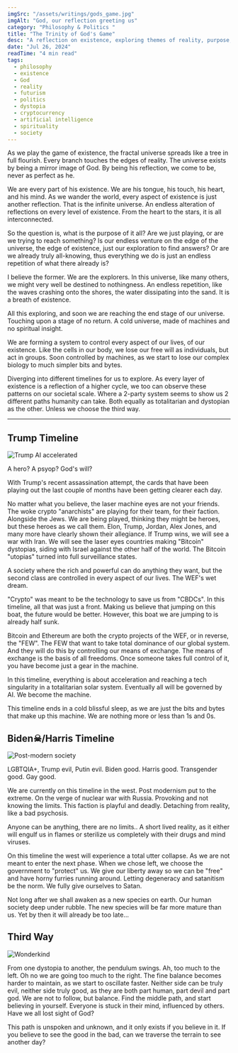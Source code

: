 ```yaml
---
imgSrc: "/assets/writings/gods_game.jpg"
imgAlt: "God, our reflection greeting us"
category: "Philosophy & Politics "
title: "The Trinity of God's Game"
desc: "A reflection on existence, exploring themes of reality, purpose, and the future of humanity."
date: "Jul 26, 2024"
readTime: "4 min read"
tags:
  - philosophy
  - existence
  - God
  - reality
  - futurism
  - politics
  - dystopia
  - cryptocurrency
  - artificial intelligence
  - spirituality
  - society
---
```


As we play the game of existence, the fractal universe spreads like a tree in full flourish. Every branch touches the edges of reality. The universe exists by being a mirror image of God. By being his reflection, we come to be, never as perfect as he.

We are every part of his existence. We are his tongue, his touch, his heart, and his mind. As we wander the world, every aspect of existence is just another reflection. That is the infinite universe. An endless alteration of reflections on every level of existence. From the heart to the stars, it is all interconnected.

So the question is, what is the purpose of it all? Are we just playing, or are we trying to reach something? Is our endless venture on the edge of the universe, the edge of existence, just our exploration to find answers? Or are we already truly all-knowing, thus everything we do is just an endless repetition of what there already is?

I believe the former. We are the explorers. In this universe, like many others, we might very well be destined to nothingness. An endless repetition, like the waves crashing onto the shores, the water dissipating into the sand. It is a breath of existence.

All this exploring, and soon we are reaching the end stage of our universe. Touching upon a stage of no return. A cold universe, made of machines and no spiritual insight.

We are forming a system to control every aspect of our lives, of our existence. Like the cells in our body, we lose our free will as individuals, but act in groups. Soon controlled by machines, as we start to lose our complex biology to much simpler bits and bytes.

Diverging into different timelines for us to explore. As every layer of existence is a reflection of a higher cycle, we too can observe these patterns on our societal scale. Where a 2-party system seems to show us 2 different paths humanity can take. Both equally as totalitarian and dystopian as the other. Unless we choose the third way.

---

## Trump Timeline

![Trump AI accelerated](../assets/writings/gods-game/trump.webp)

A hero? A psyop? God's will?

With Trump's recent assassination attempt, the cards that have been playing out the last couple of months have been getting clearer each day.

No matter what you believe, the laser machine eyes are not your friends. The woke crypto "anarchists" are playing for their team, for their faction. Alongside the Jews. We are being played, thinking they might be heroes, but these heroes as we call them. Elon, Trump, Jordan, Alex Jones, and many more have clearly shown their allegiance. If Trump wins, we will see a war with Iran. We will see the laser eyes countries making "Bitcoin" dystopias, siding with Israel against the other half of the world. The Bitcoin "utopias" turned into full surveillance states.

A society where the rich and powerful can do anything they want, but the second class are controlled in every aspect of our lives. The WEF's wet dream.

"Crypto" was meant to be the technology to save us from "CBDCs". In this timeline, all that was just a front. Making us believe that jumping on this boat, the future would be better. However, this boat we are jumping to is already half sunk.

Bitcoin and Ethereum are both the crypto projects of the WEF, or in reverse, the "FEW". The FEW that want to take total dominance of our global system. And they will do this by controlling our means of exchange. The means of exchange is the basis of all freedoms. Once someone takes full control of it, you have become just a gear in the machine.

In this timeline, everything is about acceleration and reaching a tech singularity in a totalitarian solar system. Eventually all will be governed by AI. We become the machine.

This timeline ends in a cold blissful sleep, as we are just the bits and bytes that make up this machine. We are nothing more or less than 1s and 0s.

## Biden☠/Harris Timeline
![Post-modern society](../assets/writings/gods-game/harris.webp)

LGBTQIA+, Trump evil, Putin evil. Biden good. Harris good. Transgender good. Gay good.

We are currently on this timeline in the west. Post modernism put to the extreme. On the verge of nuclear war with Russia. Provoking and not knowing the limits. This faction is playful and deadly. Detaching from reality, like a bad psychosis.

Anyone can be anything, there are no limits.. A short lived reality, as it either will engulf us in flames or sterilize us completely with their drugs and mind viruses.

On this timeline the west will experience a total utter collapse. As we are not meant to enter the next phase. When we chose left, we choose the government to "protect" us. We give our liberty away so we can be "free" and have horny furries running around. Letting degeneracy and satanitism be the norm. We fully give ourselves to Satan.

Not long after we shall awaken as a new species on earth. Our human society deep under rubble. The new species will be far more mature than us. Yet by then it will already be too late...

## Third Way
![Wonderkind](../assets/writings/gods-game/wonderkind.jpeg)

From one dystopia to another, the pendulum swings. Ah, too much to the left. Oh no we are going too much to the right. The fine balance becomes harder to maintain, as we start to oscillate faster. Neither side can be truly evil, neither side truly good, as they are both part human, part devil and part god. We are not to follow, but balance. Find the middle path, and start believing in yourself. Everyone is stuck in their mind, influenced by others. Have we all lost sight of God?

This path is unspoken and unknown, and it only exists if you believe in it. If you believe to see the good in the bad, can we traverse the terrain to see another day?
